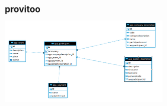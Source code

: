 # provitoo

![database](https://raw.githubusercontent.com/arvosaks/provitoo/main/src/main/resources/img.png)

